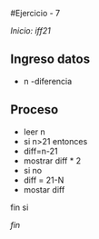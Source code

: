 #Ejercicio - 7

*Inicio: iff21*

## Ingreso datos
- n
-diferencia

## Proceso
- leer n
- si n>21 entonces
- diff=n-21
- mostrar diff * 2
- si no 
- diff = 21-N
- mostar diff

fin si

*fin*